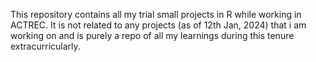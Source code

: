 This repository contains all my trial small projects in R while working in ACTREC. It is not related to any projects (as of 12th Jan, 2024) that i am working on and is purely a repo of all my learnings during this tenure extracurricularly.
